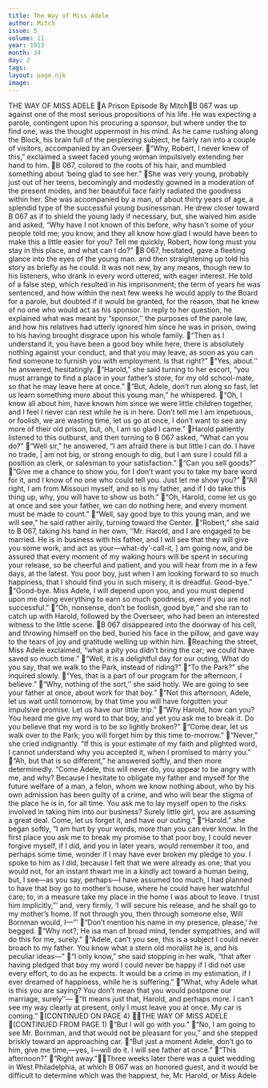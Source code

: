 ```yaml
---
title: The Way of Miss Adele
author: Mitch
issue: 5
volume: 11
year: 1913
month: 34
day: 2
tags:
layout: page.njk
image:
---
```

THE WAY OF MISS ADELE A Prison Episode By MitchB 067 was up against one of the most serious propositions of his life. He was expecting a parole, contingent upon his procuring a sponsor, but where under the to find one, was the thought uppermost in his mind. As he came rushing along the Block, his brain full of the perplexing subject, he fairly ran into a couple of visitors, accompanied by an Overseer. “Why, Robert, I never knew of this,” exclaimed a sweet faced young woman impulsively extending her hand to him. B 067, colored to the roots of his hair, and mumbled something about ‘being glad to see her.” She was very young, probably just out of her teens, becomingly and modestly gowned in a moderation of the present modes, and her beautiful face fairly radiated the goodness within her. She was accompanied by a man, of about thirty years of age, a splendid type of the successful young businessman. He drew closer toward B 067 as if to shield the young lady if necessary, but, she waived him aside and asked, “Why have I not known of this before, why hasn't some of your people told me; you know, and they all know how glad I would have been to make this a little easier for you? Tell me quickly, Robert, how long must you stay in this place, and what can I do?” B 067, hesitated, gave a fleeting glance into the eyes of the young man. and then straightening up told his story as briefly as he could. It was not new, by any means, though new to his listeners, who drank in every word uttered, with eager interest. He told of a false step, which resulted in his imprisonment; the term of years he was sentenced, and how within the next few weeks he would apply to the Board for a parole, but doubted if it would be granted, for the reason, that he knew of no one who would act as his sponsor. In reply to her question, he explained what was meant by “sponsor,’’ the purposes of the parole law, and how his relatives had utterly ignored him since he was in prison, owing to his having brought disgrace upon his whole family. “Then as I understand it, you have been a good boy while here, there is absolutely nothing against your conduct, and that you may leave, as soon as you can find someone to furnish you with employment. Is that right?” “Yes, about.’’ he answered, hesitatingly. “Harold,” she said turning to her escort, “you must arrange to find a place in your father’s store, for my old school-mate, so that he may leave here at once.” “But, Adele, don’t run along so fast, let us learn something more about this young man,” he whispered. “Oh, I know all about him, have known him since we were little children together, and I feel I never can rest while he is in here. Don’t tell me I am impetuous, or foolish, we are wasting time, let us go at once, I don’t want to see any more of their old prison, but, oh, I am so glad I came.” Harold patiently listened to this outburst, and then turning to B 067 asked, “What can you do?” “Well sir,” he answered, “I am afraid there is but little I can do. I have no trade, | am not big, or strong enough to dig, but I am sure I could fill a position as clerk, or salesman to your satisfaction.” “Can you sell goods?” “Give me a chance to show you, for I don’t want you to take my bare word for it, and I know of no one who could tell you. Just let me show you?” “All right, I am from Missouri myself, and so is my father, and if I do take this thing up, why, you will have to show us both.” “Oh, Harold, come let us go at once and see your father, we can do nothing here, and every moment must be made to count.” “Well, say good bye to this young man, and we will see,” he said rather airily, turning toward the Center. “Robert,” she said to B 067, taking his hand in her own, ‘‘Mr. Harold, and I are engaged to be married. He is in business with his father, and I will see that they will give you some work, and act as your—what-dy’-call-it, ] am going now, and be assured that every moment of my waking hours will be spent in securing your release, so be cheerful and patient, and you will hear from me in a few days, at the latest. You poor boy, just when I am looking forward to so much happiness, that I should find you in such misery, it is dreadful. Good-bye.” “Good-bye. Miss Adele, I will depend upon you, and you must depend upon me doing everything to earn so much goodness, even if you are not successful.” “Oh, nonsense, don’t be foolish, good bye,” and she ran to catch up with Harold, followed by the Overseer, who had been an interested witness to the little scene. B 067 disappeared into the doorway of his cell, and throwing himself on the bed, buried his face in the pillow, and gave way to the tears of joy and gratitude welling up within him. Reaching the street, Miss Adele exclaimed, “what a pity you didn’t bring the car; we could have saved so much time.” “Well, it is a delightful day for our outing, What do you say, that we walk to the Park, instead of riding?” “To the Park?” she inquired slowly. “Yes, that is a part of our program for the afternoon, I believe.” “Why, nothing of the sort,’’ she said hotly. We are going to see your father at once, about work for that boy.” “Not this afternoon, Adele, let us wait until tomorrow, by that time you will have forgotten your impulsive promise. Let us have our little trip.” “Why Harold, how can you? You heard me give my word to that boy, and yet you ask me to break it. Do you believe that my word is to be so lightly broken?” “Come dear, let us walk over to the Park; you will forget him by this time to-morrow.” “Never,” she cried indignantly. “If this is your estimate of my faith and plighted word, I cannot understand why you accepted it, when I promised to marry you.” “Ah, but that is so different,” he answered softly, and then more determinedly. “Come Adele, this will never do, you appear to be angry with me, and why? Because I hesitate to obligate my father and myself for the future welfare of a man, a felon, whom we know nothing about, who by his own admission has been guilty of a crime, and who will bear the stigma of the place he is in, for all time. You ask me to lay myself open to the risks involved in taking him into our business? Surely little girl, you are assuming a great deal. Come, let us forget it, and have our outing.” “Harold.” she began softly, “I am hurt by your words, more than you can ever know. In the first place you ask me to break my promise to that poor boy, I could never forgive myself, if I did, and you in later years, would remember it too, and perhaps some time, wonder if I may have ever broken my pledge to you. I spoke to him as I did, because I felt that we were already as one; that you would not, for an instant thwart me in a kindly act toward a human being, but, I see—as you say, perhaps—I have assumed too much, I had planned to have that boy go to mother’s house, where he could have her watchful care; to, in a measure take my place in the home I was about to leave. I trust him implicitly,”’ and, very firmly, ‘I will secure his release, and he shall go to my mother’s home. If not through you, then through someone else, Will Bornman would, I—”’ “Don’t mention his name in my presence, please,’ he begged. “Why not?, He isa man of broad mind, tender sympathies, and will do this for me, surely.” “Adele, can’t you see, this is a subject I could never broach to my father. You know what a stern old moralist he is, and his peculiar ideas—” “I only know,” she said stopping in her walk, “that after having pledged that boy my word I could never be happy if I did not use every effort, to do as he expects. It would be a crime in my estimation, if I ever dreamed of happiness, while he is suffering.” “What, why Adele what is this you are saying? You don’t mean that you would postpone our marriage, surely’’— “It means just that, Harold, and perhaps more. I can’t see my way clearly at present, only I must leave you at once. My car is coming.” (CONTINUED ON PAGE 4) THE WAY OF MISS ADELE (CONTINUED FROM PAGE 1) “But I will go with you.” “No, I am going to see Mr. Bornman, and that would not be pleasant for you,” and she stepped briskly toward an approaching car. “But just a moment Adele, don’t go to him, give me time,—yes, I—will do it. I will see father at once.” “This afternoon?” “Right away.”Three weeks later there was a quiet wedding in West Philadelphia, at which B 067 was an honored guest, and it would be difficult to determine which was the happiest, he, Mr. Harold, or Miss Adele
